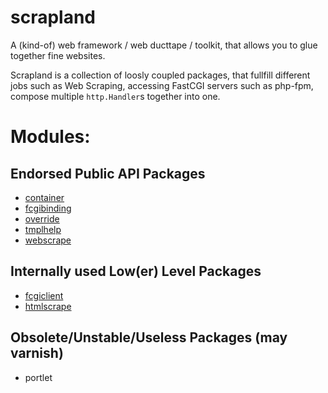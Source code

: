# scrapland
A (kind-of) web framework / web ducttape / toolkit, that allows you to glue together fine websites.

Scrapland is a collection of loosly coupled packages, that fullfill different jobs such as Web Scraping,
accessing FastCGI servers such as php-fpm, compose multiple `http.Handler`s together into one.

# Modules:

## Endorsed Public API Packages

- [container](https://godoc.org/github.com/maxymania/scrapland/container)
- [fcgibinding](https://godoc.org/github.com/maxymania/scrapland/fcgibinding)
- [override](https://godoc.org/github.com/maxymania/scrapland/override)
- [tmplhelp](https://godoc.org/github.com/maxymania/scrapland/tmplhelp)
- [webscrape](https://godoc.org/github.com/maxymania/scrapland/webscrape)

## Internally used Low(er) Level Packages

- [fcgiclient](https://godoc.org/github.com/maxymania/scrapland/fcgiclient)
- [htmlscrape](https://godoc.org/github.com/maxymania/scrapland/htmlscrape)

## Obsolete/Unstable/Useless Packages (may varnish)

- portlet

